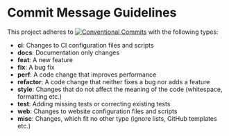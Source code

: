 # Commit Message Guidelines

This project adheres to [![Conventional Commits](https://img.shields.io/badge/Conventional%20Commits-1.0.0-yellow.svg)](https://conventionalcommits.org) with the following types:

* **ci**: Changes to CI configuration files and scripts
* **docs**: Documentation only changes
* **feat**: A new feature
* **fix**: A bug fix
* **perf**: A code change that improves performance
* **refactor**: A code change that neither fixes a bug nor adds a feature
* **style**: Changes that do not affect the meaning of the code (whitespace, formatting etc.)
* **test**: Adding missing tests or correcting existing tests
* **web**: Changes to website configuration files and scripts
* **misc**: Changes, which fit no other type (ignore lists, GitHub templates etc.)
